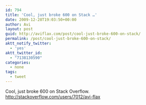 ```yaml
---
id: 794
title: 'Cool, just broke 600 on Stack …'
date: 2009-12-28T19:03:50+00:00
author: Avi
layout: post
guid: http://aviflax.com/post/cool-just-broke-600-on-stack/
permalink: /post/cool-just-broke-600-on-stack/
aktt_notify_twitter:
  - 'yes'
aktt_twitter_id:
  - "7138130590"
categories:
  - none
tags:
  - tweet
---
```

Cool, just broke 600 on Stack Overflow. <a href="http://stackoverflow.com/users/7012/avi-flax" rel="nofollow">http://stackoverflow.com/users/7012/avi-flax</a>